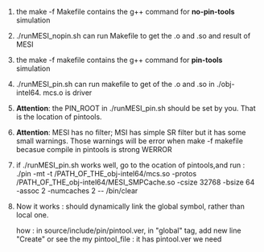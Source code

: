 1. the make -f Makefile contains the g++ command for **no-pin-tools** simulation

2. ./runMESI_nopin.sh can run Makefile to get the .o and .so and result of MESI

3. the make -f makefile contains the g++ command for **pin-tools** simulation

4. ./runMESI_pin.sh can run makefile to get of  the .o and .so in ./obj-intel64. mcs.o is driver

5. **Attention**: the PIN_ROOT in ./runMESI_pin.sh should be set by you. That is the location of pintools.

5. **Attention**: MESI has no filter; MSI has simple SR filter but it has some small warnings. Those warnings will be error when make -f makefile becasue compile in pintools is strong WERROR

6. if ./runMESI_pin.sh works well, go to the ocation of pintools,and run :        
   ./pin -mt -t /PATH_OF_THE_obj-intel64/mcs.so -protos /PATH_OF_THE_obj-intel64/MESI_SMPCache.so -csize 32768 -bsize 64 -assoc 2 -numcaches 2  -- /bin/clear
   
7. Now it works : should dynamically link the global symbol, rather than local one.
   
   how : in source/include/pin/pintool.ver, in "global" tag, add new line "Create"
   or see the my pintool_file : it has pintool.ver we need

